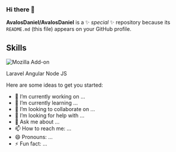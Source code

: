 ### Hi there 👋


**AvalosDaniel/AvalosDaniel** is a ✨ _special_ ✨ repository because its `README.md` (this file) appears on your GitHub profile.

## Skills

![Mozilla Add-on](https://img.shields.io/badge/?color=red&label=Laravel&logo=Laravel&style=for-the-badge)
  
Laravel
Angular
Node
JS



Here are some ideas to get you started:

- 🔭 I’m currently working on ...
- 🌱 I’m currently learning ...
- 👯 I’m looking to collaborate on ...
- 🤔 I’m looking for help with ...
- 💬 Ask me about ...
- 📫 How to reach me: ...
- 😄 Pronouns: ...
- ⚡ Fun fact: ...

